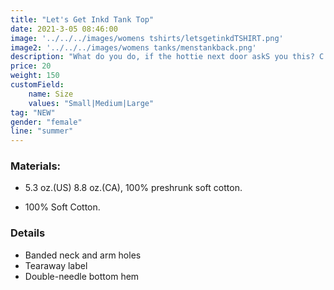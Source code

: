 ```yaml
---
title: "Let's Get Inkd Tank Top"
date: 2021-3-05 08:46:00
image: '../../../images/womens tshirts/letsgetinkdTSHIRT.png'
image2: '../../../images/womens tanks/menstankback.png'
description: "What do you do, if the hottie next door askS you this? C'mon now... Don't lie!"
price: 20
weight: 150
customField:
    name: Size
    values: "Small|Medium|Large"
tag: "NEW"
gender: "female"
line: "summer"
---
```


### Materials:  

- 5.3 oz.(US) 8.8 oz.(CA), 100% preshrunk soft cotton.

- 100% Soft Cotton.

### Details 

- Banded neck and arm holes
- Tearaway label
- Double-needle bottom hem